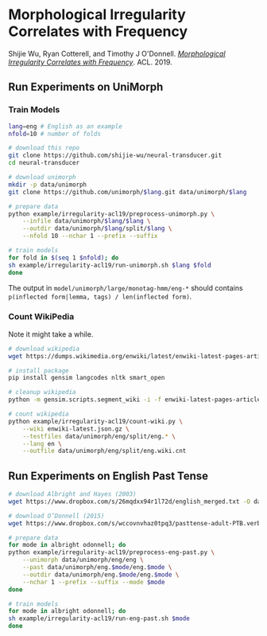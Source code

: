 # Morphological Irregularity Correlates with Frequency

Shijie Wu, Ryan Cotterell, and Timothy J O'Donnell. [*Morphological Irregularity Correlates with Frequency*](https://arxiv.org/abs/1906.11483). ACL. 2019.

## Run Experiments on UniMorph

### Train Models


```bash
lang=eng # English as an example
nfold=10 # number of folds

# download this repo
git clone https://github.com/shijie-wu/neural-transducer.git
cd neural-transducer

# download unimorph
mkdir -p data/unimorph
git clone https://github.com/unimorph/$lang.git data/unimorph/$lang

# prepare data
python example/irregularity-acl19/preprocess-unimorph.py \
    --infile data/unimorph/$lang/$lang \
    --outdir data/unimorph/$lang/split/$lang \
    --nfold 10 --nchar 1 --prefix --suffix

# train models
for fold in $(seq 1 $nfold); do
sh example/irregularity-acl19/run-unimorph.sh $lang $fold
done
```

The output in `model/unimorph/large/monotag-hmm/eng-*` should contains `p(inflected form|lemma, tags) / len(inflected form)`.

### Count WikiPedia

Note it might take a while.

```bash
# download wikipedia
wget https://dumps.wikimedia.org/enwiki/latest/enwiki-latest-pages-articles.xml.bz2

# install package
pip install gensim langcodes nltk smart_open

# cleanup wikipedia
python -m gensim.scripts.segment_wiki -i -f enwiki-latest-pages-articles.xml.bz2 -o enwiki-latest.json.gz

# count wikipedia
python example/irregularity-acl19/count-wiki.py \
    --wiki enwiki-latest.json.gz \
    --testfiles data/unimorph/eng/split/eng.* \
    --lang en \
    --outfile data/unimorph/eng/split/eng.wiki.cnt
```

## Run Experiments on English Past Tense

```bash
# download Albright and Hayes (2003)
wget https://www.dropbox.com/s/26mqdxx94r1l72d/english_merged.txt -O data/unimorph/eng.albright/eng.albright

# download O’Donnell (2015)
wget https://www.dropbox.com/s/wccovnvhaz0tpq3/pasttense-adult-PTB.verbs.csv -O data/unimorph/eng.odonnell/eng.odonnell

# prepare data
for mode in albright odonnell; do
python example/irregularity-acl19/preprocess-eng-past.py \
    --unimorph data/unimorph/eng/eng \
    --past data/unimorph/eng.$mode/eng.$mode \
    --outdir data/unimorph/eng.$mode/eng.$mode \
    --nchar 1 --prefix --suffix --mode $mode
done

# train models
for mode in albright odonnell; do
sh example/irregularity-acl19/run-eng-past.sh $mode
done
```
